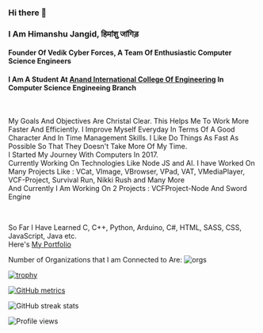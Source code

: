 ### Hi there 👋

### I Am Himanshu Jangid, हिमांशु जांगिड़

#### Founder Of Vedik Cyber Forces, A Team Of Enthusiastic Computer Science Engineers 
#### I Am A Student At <a href="https://anandice.ac.in">Anand International College Of Engineering</a> In Computer Science Engineeing Branch

<br>

My Goals And Objectives Are Christal Clear. This Helps Me To Work More Faster And Efficiently.
I Improve Myself Everyday In Terms Of A Good Character And In Time Management Skills.
I Like Do Things As Fast As Possible So That They Doesn't Take More Of My Time.
<br>
I Started My Journey With Computers In 2017.
<br>
Currently Working On Technologies Like Node JS and AI.
I have Worked On Many Projects Like :
VCat, VImage, VBrowser, VPad, VAT, VMediaPlayer, VCF-Project, Survival Run, Nikki Rush and Many More
<br>
And Currently I Am Working On 2 Projects : VCFProject-Node And Sword Engine

<br>

So Far I Have Learned C, C++, Python, Arduino, C#, HTML, SASS, CSS, JavaScript, Java etc.
<br>
Here's <a href="https://vcfstudio.in/members/himanshu">My Portfolio</a>

Number of Organizations that I am Connected to Are: 
![orgs](https://orgstats-ppjgdfj0c-himanshurajora.vercel.app/?username=himanshurajora)

[![trophy](https://github-profile-trophy.vercel.app/?username=himanshurajora)](https://github.com/ryo-ma/github-profile-trophy)

[![GitHub metrics](https://metrics.lecoq.io/himanshurajora)](https://metrics.lecoq.io/himanshurajora)

![GitHub streak stats](https://github-readme-streak-stats.herokuapp.com/?user=himanshurajora) 



![Profile views](https://gpvc.arturio.dev/himanshurajora)   
<!--
**himanshurajora/himanshurajora** is a ✨ _special_ ✨ repository because its `README.md` (this file) appears on your GitHub profile.

Here are some ideas to get you started:

- 🔭 I’m currently working on ...
- 🌱 I’m currently learning ...
- 👯 I’m looking to collaborate on ...
- 🤔 I’m looking for help with ...
- 💬 Ask me about ...
- 📫 How to reach me: ...
- 😄 Pronouns: ...
- ⚡ Fun fact: ...
-->

<!-- [![trophy](https://github-profile-trophy.vercel.app/?username=himanshurajora)](https://github.com/ryo-ma/github-profile-trophy)
<hr>

<a href="https://github.com/himanshurajora/himanshurajora"> 
        <img align="center" src="https://github-readme-stats.vercel.app/api?username=himanshurajora&show_icons=true&line_height=27&count_private=true&title_color=ffffff&text_color=c9cacc&icon_color=2bbc8a&bg_color=1d1f21" alt="Himanshu's GitHub Stats" width="400" /> </a>

[![GitHub metrics](https://metrics.lecoq.io/himanshurajora)](https://metrics.lecoq.io/himanshurajora)  

![GitHub streak stats](https://github-readme-streak-stats.herokuapp.com/?user=himanshurajora)  



<h2>Starring repos will be appreciated as your ❤️ for me. 😃 </h2> -->
